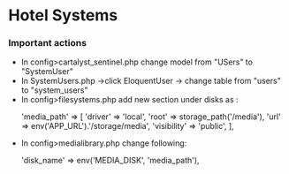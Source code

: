<h1>Hotel Systems</h1>

<h3>Important actions</h3>
<ul>
    <li>In config>cartalyst_sentinel.php change model from "USers" to "SystemUser"</li>
    <li>In SystemUsers.php ->click EloquentUser -> change table from "users" to "system_users"</li>
    <li>In config>filesystems.php add new section under disks as :</li>
    <p>
        'media_path' => [
            'driver' => 'local',
            'root' => storage_path('/media'),
            'url' => env('APP_URL').'/storage/media',
            'visibility' => 'public',
        ],
    </p>
    <li>In config>medialibrary.php change following:</li>
    <p>'disk_name' => env('MEDIA_DISK', 'media_path'),</p>
</ul>
